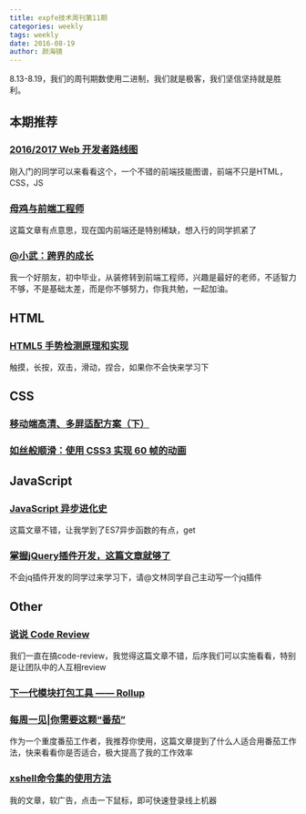```yaml
---
title: expfe技术周刊第11期
categories: weekly
tags: weekly
date: 2016-08-19
author: 颜海镜
---
```

8.13-8.19，我们的周刊期数使用二进制，我们就是极客，我们坚信坚持就是胜利。

## 本期推荐
### [2016/2017 Web 开发者路线图](https://zhuanlan.zhihu.com/p/22080792)
刚入门的同学可以来看看这个，一个不错的前端技能图谱，前端不只是HTML，CSS，JS

### [母鸡与前端工程师](http://www.ruanyifeng.com/blog/2016/07/hen-and-front-end-engineer.html)
这篇文章有点意思，现在国内前端还是特别稀缺，想入行的同学抓紧了

### [@小武：跨界的成长](http://mp.weixin.qq.com/s?__biz=MjM5MTA1MjAxMQ==&mid=2651222499&idx=1&sn=14b73f30efafdf3a044e00651b994db2&scene=1&srcid=0812U6oT2s01JMTy3KG8seAF#wechat_redirect)
我一个好朋友，初中毕业，从装修转到前端工程师，兴趣是最好的老师，不适智力不够，不是基础太差，而是你不够努力，你我共勉，一起加油。

<!-- more -->

## HTML
### [HTML5 手势检测原理和实现](https://zhuanlan.zhihu.com/p/21927991)
触摸，长按，双击，滑动，捏合，如果你不会快来学习下

## CSS
### [移动端高清、多屏适配方案（下）](http://mp.weixin.qq.com/s?__biz=MjM5MTA1MjAxMQ==&mid=206843290&idx=1&sn=a04dcc3b3d6fe9aac09c0b8b2d9cac02&scene=1&srcid=0813EGnJVrrUT4yigLJZQfUB#wechat_redirect)

### [如丝般顺滑：使用 CSS3 实现 60 帧的动画](http://www.zcfy.cc/article/smooth-as-butter-achieving-60-fps-animations-with-css3-1054.html)

## JavaScript
### [JavaScript 异步进化史](http://mp.weixin.qq.com/s?__biz=MjM5MTA1MjAxMQ==&mid=2651222547&idx=1&sn=ad64ee952f523cb4066886480f3dc8c6&scene=0#wechat_redirect)
这篇文章不错，让我学到了ES7异步函数的有点，get

### [掌握jQuery插件开发，这篇文章就够了](http://mp.weixin.qq.com/s?__biz=MjM5MTA1MjAxMQ==&mid=2651222526&idx=1&sn=e192e6fd065b74f68e3c818819e05f3e&scene=1&srcid=0813iUBiAlJwJRgEi2iGSocJ#wechat_redirect)
不会jq插件开发的同学过来学习下，请@文林同学自己主动写一个jq插件

## Other
### [说说 Code Review](http://mp.weixin.qq.com/s?__biz=MzA4ODgwNjk1MQ==&mid=2653788392&idx=1&sn=e84f8546dff32030cef89fc29680db80&scene=1&srcid=0815Xo3rFy26S4yRKBBziYRn#wechat_redirect)
我们一直在搞code-review，我觉得这篇文章不错，后序我们可以实施看看，特别是让团队中的人互相review

### [下一代模块打包工具 —— Rollup](http://mp.weixin.qq.com/s?__biz=MjM5MTA1MjAxMQ==&mid=2651222499&idx=3&sn=b591da8c46f7e600102e356423b2b766&scene=1&srcid=0812IhVtWKjuehtdxDAeDsuA#wechat_redirect)

### [每周一见|你需要这颗“番茄”](http://mp.weixin.qq.com/s?__biz=MjM5NTM0NDI3Mg==&mid=2650334802&idx=1&sn=841745207ea24a32bfd563136267214c&scene=1&srcid=081757uhjgYPB0G2CbqVpeWR#wechat_redirect)
作为一个重度番茄工作者，我推荐你使用，这篇文章提到了什么人适合用番茄工作法，快来看看你是否适合，极大提高了我的工作效率

### [xshell命令集的使用方法](http://yanhaijing.com/tool/2016/08/10/xshell-commond/)
我的文章，软广告，点击一下鼠标，即可快速登录线上机器
